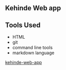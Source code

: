 ## Kehinde Web app

## Tools Used
- HTML
- git
- command line tools
- markdown language


[kehinde-web-app](https://marusoft.github.io/html-class/)
